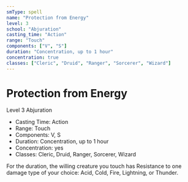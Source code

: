 ```yaml
---
smType: spell
name: "Protection from Energy"
level: 3
school: "Abjuration"
casting_time: "Action"
range: "Touch"
components: ["V", "S"]
duration: "Concentration, up to 1 hour"
concentration: true
classes: ["Cleric", "Druid", "Ranger", "Sorcerer", "Wizard"]
---
```


# Protection from Energy
Level 3 Abjuration

- Casting Time: Action
- Range: Touch
- Components: V, S
- Duration: Concentration, up to 1 hour
- Concentration: yes
- Classes: Cleric, Druid, Ranger, Sorcerer, Wizard

For the duration, the willing creature you touch has Resistance to one damage type of your choice: Acid, Cold, Fire, Lightning, or Thunder.
